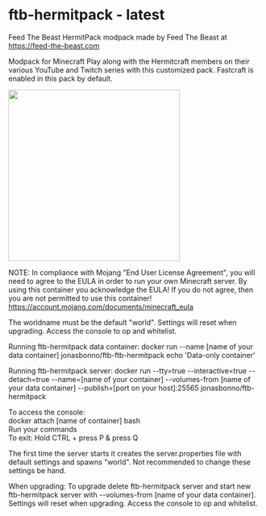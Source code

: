 # ftb-hermitpack - latest
Feed The Beast HermitPack modpack
made by Feed The Beast at https://feed-the-beast.com

Modpack for Minecraft
Play along with the Hermitcraft members on their various YouTube and Twitch series with this customized pack.
Fastcraft is enabled in this pack by default.

<img src="http://media-elerium.cursecdn.com/avatars/thumbnails/52/294/340/340/636113638663242082.png" width="340" height="340">

NOTE: In compliance with Mojang "End User License Agreement", you will need to agree to the EULA in order to run your own Minecraft server. By using this container you acknowledge the EULA! If you do not agree, then you are not permitted to use this container!
https://account.mojang.com/documents/minecraft_eula

The worldname must be the default "world". 
Settings will reset when upgrading.
Access the console to op and whitelist.

Running ftb-hermitpack data container:
docker run --name [name of your data container] jonasbonno/ftb-ftb-hermitpack echo 'Data-only container'

Running ftb-hermitpack server:
docker run --tty=true --interactive=true --detach=true --name=[name of your container] --volumes-from [name of your data container] --publish=[port on your host]:25565 jonasbonno/ftb-hermitpack

To access the console:
</br>docker attach [name of container] bash
</br>Run your commands
</br>To exit: Hold CTRL + press P & press Q

The first time the server starts it creates the server.properties file with default settings and spawns "world". 
Not recommended to change these settings be hand.

When upgrading:
To upgrade delete ftb-hermitpack server and start new ftb-hermitpack server with --volumes-from [name of your data container].
Settings will reset when upgrading.
Access the console to op and whitelist.

